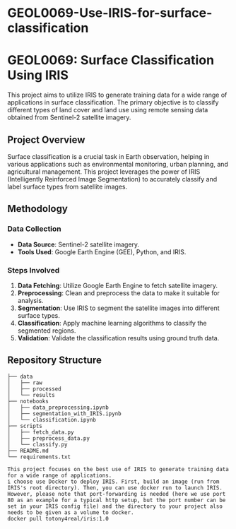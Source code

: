 # GEOL0069-Use-IRIS-for-surface-classification
# GEOL0069: Surface Classification Using IRIS

This project aims to utilize IRIS to generate training data for a wide range of applications in surface classification. The primary objective is to classify different types of land cover and land use using remote sensing data obtained from Sentinel-2 satellite imagery.

## Project Overview

Surface classification is a crucial task in Earth observation, helping in various applications such as environmental monitoring, urban planning, and agricultural management. This project leverages the power of IRIS (Intelligently Reinforced Image Segmentation) to accurately classify and label surface types from satellite images.

## Methodology

### Data Collection

- **Data Source**: Sentinel-2 satellite imagery.
- **Tools Used**: Google Earth Engine (GEE), Python, and IRIS.

### Steps Involved

1. **Data Fetching**: Utilize Google Earth Engine to fetch satellite imagery.
2. **Preprocessing**: Clean and preprocess the data to make it suitable for analysis.
3. **Segmentation**: Use IRIS to segment the satellite images into different surface types.
4. **Classification**: Apply machine learning algorithms to classify the segmented regions.
5. **Validation**: Validate the classification results using ground truth data.

## Repository Structure

```plaintext
├── data
│   ├── raw
│   ├── processed
│   └── results
├── notebooks
│   ├── data_preprocessing.ipynb
│   ├── segmentation_with_IRIS.ipynb
│   └── classification.ipynb
├── scripts
│   ├── fetch_data.py
│   ├── preprocess_data.py
│   └── classify.py
├── README.md
└── requirements.txt

This project focuses on the best use of IRIS to generate training data for a wide range of applications.
i choose use Docker to deploy IRIS. First, build an image (run from IRIS's root directory). Then, you can use docker run to launch IRIS. However, please note that port-forwarding is needed (here we use port 80 as an example for a typical http setup, but the port number can be set in your IRIS config file) and the directory to your project also needs to be given as a volume to docker.
docker pull totony4real/iris:1.0
